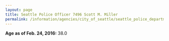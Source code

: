 ```yaml
---
layout: page
title: Seattle Police Officer 7496 Scott M. Miller
permalink: /information/agencies/city_of_seattle/seattle_police_department/copbook/7496/
---
```


**Age as of Feb. 24, 2016:** 38.0
